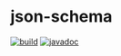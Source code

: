 # json-schema

[![build](https://github.com/harrel56/json-schema/actions/workflows/build.yml/badge.svg)](https://github.com/harrel56/json-schema/actions/workflows/build.yml)
[![javadoc](https://javadoc.io/badge2/dev.harrel/json-schema/javadoc.svg)](https://javadoc.io/doc/dev.harrel/json-schema)